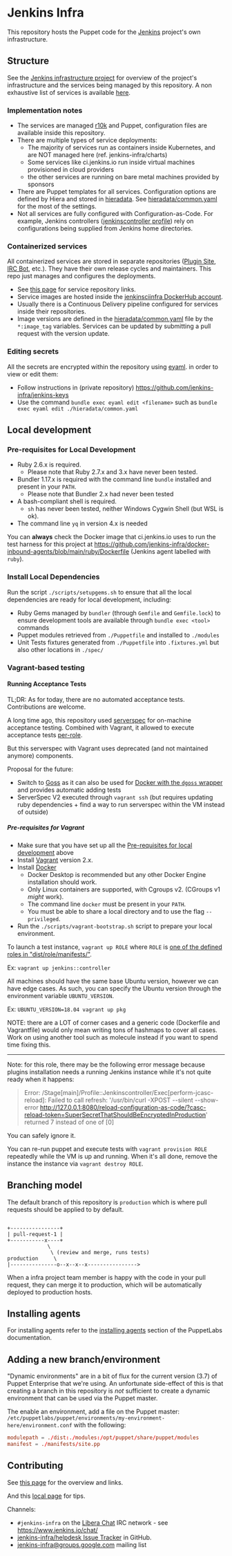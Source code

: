 # Jenkins Infra

This repository hosts the Puppet code for the [Jenkins](https://jenkins.io) project's own infrastructure.

## Structure

See the [Jenkins infrastructure project](https://jenkins.io/projects/infrastructure/) for overview of the project's infrastructure and the services being managed by this repository.
A non exhaustive list of services is available [here](https://jenkins.io/projects/infrastructure/#services).

### Implementation notes

* The services are managed [r10k](https://github.com/adrienthebo/r10k) and Puppet,
  configuration files are available inside this repository.
* There are multiple types of service deployments:
  * The majority of services run as containers inside Kubernetes, and are NOT managed here (ref. jenkins-infra/charts)
  * Some services like ci.jenkins.io run inside virtual machines provisioned in cloud providers
  * the other services are running on bare metal machines provided by sponsors
* There are Puppet templates for all services.
  Configuration options are defined by Hiera and stored in [hieradata](./hieradata).
  See [hieradata/common.yaml](./hieradata/common.yaml) for the most of the settings.
* Not all services are fully configured with Configuration-as-Code.
  For example, Jenkins controllers ([jenkinscontroller profile](./dist/profile/manifests/jenkinscontroller.pp)) rely on configurations being supplied from Jenkins home directories.

### Containerized services

All containerized services are stored in separate repositories ([Plugin Site](https://plugins.jenkins.io/), [IRC Bot](https://jenkins.io/projects/infrastructure/ircbot/), etc.).
They have their own release cycles and maintainers.
This repo just manages and configures the deployments.

* See [this page](https://jenkins.io/projects/infrastructure/#services) for service repository links.
* Service images are hosted inside the [jenkinsciinfra DockerHub account](https://hub.docker.com/r/jenkinsciinfra/).
* Usually there is a Continuous Delivery pipeline configured for services inside their repositories.
* Image versions are defined in the [hieradata/common.yaml](./hieradata/common.yaml) file by the `*:image_tag` variables.
  Services can be updated by submitting a pull request with the version update.

### Editing secrets

All the secrets are encrypted within the repository using [eyaml](https://github.com/voxpupuli/hiera-eyaml). in order to view or edit them:
- Follow instructions in (private repository) https://github.com/jenkins-infra/jenkins-keys
- Use the command `bundle exec eyaml edit <filename>` such as `bundle exec eyaml edit ./hieradata/common.yaml`

## Local development

### Pre-requisites for Local Development

* Ruby 2.6.x is required.
  * Please note that Ruby 2.7.x and 3.x have never been tested.
* Bundler 1.17.x is required with the command line `bundle` installed and present in your `PATH`.
  * Please note that Bundler 2.x had never been tested
* A bash-compliant shell is required.
  * `sh` has never been tested, neither Windows Cygwin Shell (but WSL is ok).
* The command line `yq` in version 4.x is needed

You can **always** check the Docker image that ci.jenkins.io uses to run the test harness for this project at <https://github.com/jenkins-infra/docker-inbound-agents/blob/main/ruby/Dockerfile> (Jenkins agent labelled with `ruby`).

### Install Local Dependencies

Run the script `./scripts/setupgems.sh` to ensure that all the local dependencies are ready for local development, including:

* Ruby Gems managed by `bundler` (through `Gemfile` and `Gemfile.lock`) to ensure development tools are available through `bundle exec <tool>` commands
* Puppet modules retrieved from `./Puppetfile` and installed to `./modules`
* Unit Tests fixtures generated from `./Puppetfile` into `.fixtures.yml` but also other locations in `./spec/`

### Vagrant-based testing

#### Running Acceptance Tests

TL;DR: As for today, there are no automated acceptance tests. Contributions are welcome.

A long time ago, this repository used [serverspec](http://serverspec.org) for on-machine acceptance testing.
Combined with Vagrant, it allowed to execute acceptance tests [per-role](dist/role/manifests).

But this serverspec with Vagrant uses deprecated (and not maintained anymore) components.

Proposal for the future:

* Switch to [Goss](https://github.com/aelsabbahy/goss) as it can also be used for [Docker with the `dgoss` wrapper](https://github.com/aelsabbahy/goss/tree/master/extras/dgoss) and provides automatic adding tests
* ServerSpec V2 executed through `vagrant ssh` (but requires updating ruby dependencies + find a way to run serverspec within the VM instead of outside)

##### Pre-requisites for Vagrant

* Make sure that you have set up all the [Pre-requisites for local development](#pre-requisites-for-local-development) above
* Install [Vagrant](https://www.vagrantup.com) version 2.x.
* Install [Docker](https://www.docker.com/)
  * Docker Desktop is recommended but any other Docker Engine installation should work.
  * Only Linux containers are supported, with Cgroups v2. (CGroups v1 *might* work).
  * The command line `docker` must be present in your `PATH`.
  * You must be able to share a local directory and to use the flag `--privileged`.
* Run the `./scripts/vagrant-bootstrap.sh` script to prepare your local environment.

To launch a test instance, `vagrant up ROLE` where `ROLE` is [one of the defined roles in "dist/role/manifests/"](dist/role/manifests).

Ex: `vagrant up jenkins::controller`

All machines should have the same base Ubuntu version, however we can have edge cases. As such, you can specify the Ubuntu version through the environment variable `UBUNTU_VERSION`.

Ex: `UBUNTU_VERSION=18.04 vagrant up pkg`

NOTE: there are a LOT of corner cases and a generic code (Dockerfile and Vagrantfile) would only mean writing tons of hashmaps to cover all cases. Work on using another tool such as molecule instead if you want to spend time fixing this.

----

Note: for this role, there may be the following error message because plugins installation needs a running Jenkins instance while it's not quite ready when it happens:

> Error: /Stage[main]/Profile::Jenkinscontroller/Exec[perform-jcasc-reload]: Failed to call refresh: '/usr/bin/curl -XPOST --silent --show-error http://127.0.0.1:8080/reload-configuration-as-code/?casc-reload-token=SuperSecretThatShouldBeEncryptedInProduction' returned 7 instead of one of [0]

You can safely ignore it.

You can re-run puppet and execute tests with `vagrant provision ROLE` repeatedly while the VM is up and running.
When it's all done, remove the instance the instance via `vagrant destroy ROLE`.

## Branching model

The default branch of this repository is `production` which is where pull requests should be applied to by default.

```text

+----------------+
| pull-request-1 |
+-----------x----+
             \
              \ (review and merge, runs tests)
production     \
|---------------o--x--x--x---------------->
```

When a infra project team member is happy with the code in your pull request, they can merge it to production, which will be automatically deployed to production hosts.

## Installing agents

For installing agents refer to the [installing
agents](http://docs.puppetlabs.com/pe/latest/install_agents.html) section of
the PuppetLabs documentation.

## Adding a new branch/environment

"Dynamic environments" are in a bit of flux for the current version (3.7) of
Puppet Enterprise that we're using. An unfortunate side-effect of this is that
creating a branch in this repository is *not* sufficient to create a dynamic
environment that can be used via the Puppet master.

The enable an environment, add a file on the Puppet master:
`/etc/puppetlabs/puppet/environments/my-environment-here/environment.conf` with
the following:

```conf
modulepath = ./dist:./modules:/opt/puppet/share/puppet/modules
manifest = ./manifests/site.pp
```

## Contributing

See [this page](https://github.com/jenkins-infra/.github/blob/master/CONTRIBUTING.md) for the overview and links.

And this [local page](./CONTRIBUTING.md) for tips.

Channels:

* `#jenkins-infra` on the [Libera Chat](https://libera.chat/guides) IRC network - see <https://www.jenkins.io/chat/>
* [jenkins-infra/helpdesk Issue Tracker](https://github.com/jenkins-infra/helpdesk) in GitHub.
* [jenkins-infra@groups.google.com](https://groups.google.com/g/jenkins-infra) mailing list
